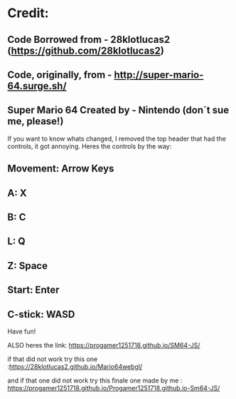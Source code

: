 # Credit:
Code Borrowed from - 28klotlucas2 (https://github.com/28klotlucas2)
-
Code, originally, from - http://super-mario-64.surge.sh/
-
Super Mario 64 Created by - Nintendo (don´t sue me, please!)
-

If you want to know whats changed, I removed the top header that had the controls, it got annoying. 
Heres the controls by the way: 

Movement: Arrow Keys
-
A: X
-
B: C
-
L: Q
-
Z: Space
-
Start: Enter
-
C-stick: WASD
-

Have fun!
 
 
 ALSO heres the link: https://progamer1251718.github.io/SM64-JS/ 
 
 if that did not work try this one :https://28klotlucas2.github.io/Mario64webgl/ 
 
 and if that one did not work try this finale one made by me : https://progamer1251718.github.io/Progamer1251718.github.io-Sm64-JS/ 
